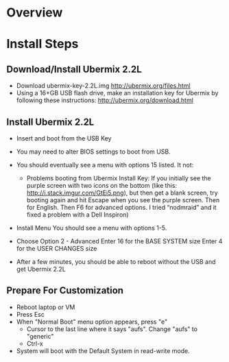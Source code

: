 # Overview

# Install Steps

## Download/Install Ubermix 2.2L

* Download ubermix-key-2.2L.img
  http://ubermix.org/files.html
* Using a 16+GB USB flash drive, make an installation key for Ubermix by following these instructions: 
  http://ubermix.org/download.html
  
## Install Ubermix 2.2L

* Insert and boot from the USB Key 
* You may need to alter BIOS settings to boot from USB. 
* You should eventually see a menu with options 1­5 listed. It not: 
  * Problems booting from Ubermix Install Key: 
    If you initially see the purple screen with two icons on the bottom (like this: http://i.stack.imgur.com/GtEi5.png), but then get a blank screen, try booting again and hit Escape when you see the purple screen. Then <Enter> for English. Then F6 for advanced options. I tried “nodmraid” and it fixed a problem with a Dell Inspiron) 
 
* Install Menu 
  You should see a menu with options 1-5.
 
* Choose Option 2 - Advanced 
  Enter 16 for the BASE SYSTEM size
  Enter 4 for the USER CHANGES size 

* After a few minutes, you should be able to reboot without the USB and get Ubermix 2.2L 
 
## Prepare For Customization

* Reboot laptop or VM 
* Press Esc 
* When "Normal Boot" menu option appears, press "e" 
  * Cursor to the last line where it says "aufs". Change "aufs" to "generic"
  * Ctrl-x 
* System will boot with the Default System in read-write mode. 


